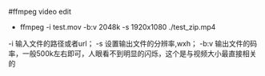 #ffmpeg video edit

- ffmpeg -i test.mov -b:v 2048k -s 1920x1080 ./test_zip.mp4

-i 输入文件的路径或者url；
-s 设置输出文件的分辨率,wxh；
-b:v 输出文件的码率，一般500k左右即可，人眼看不到明显的闪烁，这个是与视频大小最直接相关的
